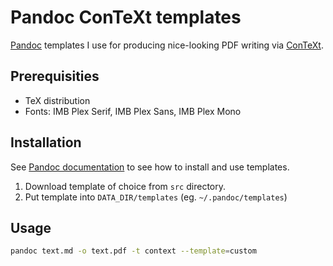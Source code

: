 # Pandoc ConTeXt templates

[Pandoc](https://pandoc.org/) templates I use for producing nice-looking PDF writing via [ConTeXt](https://wiki.contextgarden.net/Main_Page).

## Prerequisities

- TeX distribution
- Fonts: IMB Plex Serif, IMB Plex Sans, IMB Plex Mono

## Installation

See [Pandoc documentation](https://pandoc.org/MANUAL.html#templates) to see how to install and use templates.

1. Download template of choice from `src` directory.
2. Put template into `DATA_DIR/templates` (eg. `~/.pandoc/templates`)

## Usage

```sh
pandoc text.md -o text.pdf -t context --template=custom
```
